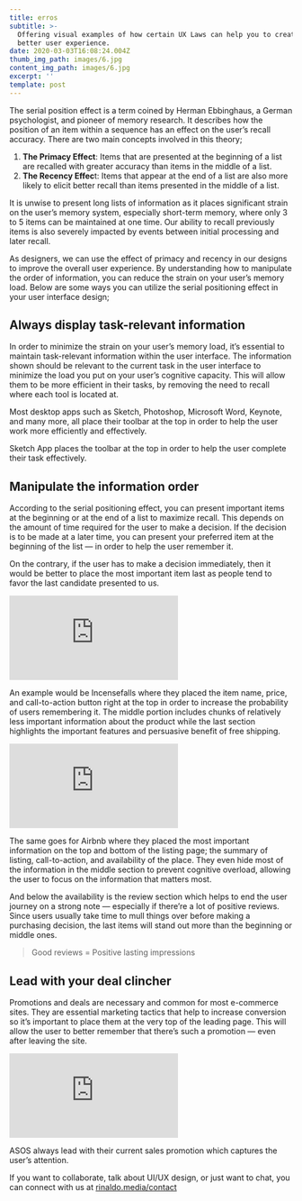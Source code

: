 ```yaml
---
title: erros
subtitle: >-
  Offering visual examples of how certain UX Laws can help you to create a
  better user experience.
date: 2020-03-03T16:08:24.004Z
thumb_img_path: images/6.jpg
content_img_path: images/6.jpg
excerpt: ''
template: post
---
```

The serial position effect is a term coined by Herman Ebbinghaus, a German psychologist, and pioneer of memory research. It describes how the position of an item within a sequence has an effect on the user’s recall accuracy. There are two main concepts involved in this theory;

1. **The Primacy Effect**: Items that are presented at the beginning of a list are recalled with greater accuracy than items in the middle of a list.
2. **The Recency Effec**t: Items that appear at the end of a list are also more likely to elicit better recall than items presented in the middle of a list.

It is unwise to present long lists of information as it places significant strain on the user’s memory system, especially short-term memory, where only 3 to 5 items can be maintained at one time. Our ability to recall previously items is also severely impacted by events between initial processing and later recall.

As designers, we can use the effect of primacy and recency in our designs to improve the overall user experience. By understanding how to manipulate the order of information, you can reduce the strain on your user’s memory load. Below are some ways you can utilize the serial positioning effect in your user interface design;

## Always display task-relevant information

In order to minimize the strain on your user’s memory load, it’s essential to maintain task-relevant information within the user interface. The information shown should be relevant to the current task in the user interface to minimize the load you put on your user’s cognitive capacity. This will allow them to be more efficient in their tasks, by removing the need to recall where each tool is located at.

Most desktop apps such as Sketch, Photoshop, Microsoft Word, Keynote, and many more, all place their toolbar at the top in order to help the user work more efficiently and effectively.

Sketch App places the toolbar at the top in order to help the user complete their task effectively.

## Manipulate the information order

According to the serial positioning effect, you can present important items at the beginning or at the end of a list to maximize recall. This depends on the amount of time required for the user to make a decision. If the decision is to be made at a later time, you can present your preferred item at the beginning of the list — in order to help the user remember it.

On the contrary, if the user has to make a decision immediately, then it would be better to place the most important item last as people tend to favor the last candidate presented to us.

![](<>)![](https://us6.free-proxy.com/browse.php?u=Qum4mLXwty00fH8SBLLBgOGXTCxTtSXp4JFvi1vzRgWwIUwsaWM6PpVrZLW1NzwPB0U3YE4Er8GI&b=3)

An example would be Incensefalls where they placed the item name, price, and call-to-action button right at the top in order to increase the probability of users remembering it. The middle portion includes chunks of relatively less important information about the product while the last section highlights the important features and persuasive benefit of free shipping.

![](<>)![](https://us6.free-proxy.com/browse.php?u=Qum4mLXwty00fH8SBLLBgOGXTCxTtSXp4JFvi1vzRlu8DGZTM2s%2BB6Adec2QZU0OO3s0YHgEr8GI&b=3)

The same goes for Airbnb where they placed the most important information on the top and bottom of the listing page; the summary of listing, call-to-action, and availability of the place. They even hide most of the information in the middle section to prevent cognitive overload, allowing the user to focus on the information that matters most.

And below the availability is the review section which helps to end the user journey on a strong note — especially if there’re a lot of positive reviews. Since users usually take time to mull things over before making a purchasing decision, the last items will stand out more than the beginning or middle ones.

> Good reviews = Positive lasting impressions

## Lead with your deal clincher

Promotions and deals are necessary and common for most e-commerce sites. They are essential marketing tactics that help to increase conversion so it’s important to place them at the very top of the leading page. This will allow the user to better remember that there’s such a promotion — even after leaving the site.

![](https://us6.free-proxy.com/browse.php?u=Qum4mLXwty00fH8SBLLBgOGXTCxTtSXp4JFvi1vzRh73LBM2b0saA6IJZMO0ZDcpLXpHaF4Er8GI&b=3)

ASOS always lead with their current sales promotion which captures the user’s attention.

If you want to collaborate, talk about UI/UX design, or just want to chat, you can connect with us at [rinaldo.media/contact](rinaldo.media/contact)

